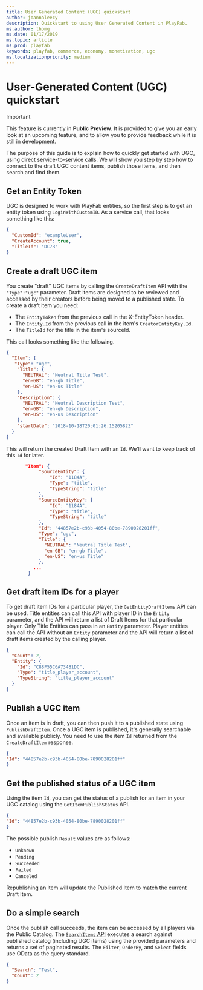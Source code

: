 ```yaml
---
title: User Generated Content (UGC) quickstart
author: joannaleecy
description: Quickstart to using User Generated Content in PlayFab.
ms.author: thomg
ms.date: 01/17/2019
ms.topic: article
ms.prod: playfab
keywords: playfab, commerce, economy, monetization, ugc
ms.localizationpriority: medium
---
```


# User-Generated Content (UGC) quickstart

> [!IMPORTANT]
> This feature is currently in **Public Preview**. It is provided to give you an early look at an upcoming feature, and to allow you to provide feedback while it is still in development.

The purpose of this guide is to explain how to quickly get started with UGC, using direct service-to-service calls. We will show you step by step how to connect to the draft UGC content items, publish those items, and then search and find them.

## Get an Entity Token

UGC is designed to work with PlayFab entities, so the first step is to get an entity token using `LoginWithCustomID`. As a service call, that looks something like this:

```json
{
  "CustomId": "exampleUser",
  "CreateAccount": true,
  "TitleId": "DC7B"
}
```

## Create a draft UGC item

You create "draft" UGC items by calling the `CreateDraftItem` API with the ``"Type":"ugc"`` parameter. Draft items are designed to be reviewed and accessed by their creators before being moved to a published state. To create a draft item you need:

- The `EntityToken` from the previous call in the X-EntityToken header.
- The `Entity.Id` from the previous call in the item's `CreatorEntityKey.Id`.
- The `TitleId` for the title in the item's sourceId.

This call looks something like the following.

```json
{
  "Item": {
   "Type": "ugc",
    "Title": {
      "NEUTRAL": "Neutral Title Test",
      "en-GB": "en-gb Title",
      "en-US": "en-us Title"
    },
    "Description": {
      "NEUTRAL": "Neutral Description Test",
      "en-GB": "en-gb Description",
      "en-US": "en-us Description"
    },
    "startDate": "2018-10-18T20:01:26.1520582Z"
  }
}
```

This will return the created Draft Item with an `Id`. We'll want to keep track of this `Id` for later.

```json
       "Item": {
            "SourceEntity": {
                "Id": "1184A",
                "Type": "title",
                "TypeString": "title"
            },
            "SourceEntityKey": {
                "Id": "1184A",
                "Type": "title",
                "TypeString": "title"
            },
            "Id": "44857e2b-c93b-4054-80be-7890028201ff",
            "Type": "ugc",
            "Title": {
              "NEUTRAL": "Neutral Title Test",
              "en-GB": "en-gb Title",
              "en-US": "en-us Title"
            },
          ...
        }
```

## Get draft item IDs for a player

To get draft item IDs for a particular player, the `GetEntityDraftItems` API can be used. Title entities can call this API with player ID in the `Entity` parameter, and the API will return a list of Draft Items for that particular player. Only Title Entities can pass in an `Entity` parameter. Player entities can call the API without an `Entity` parameter and the API will return a list of draft items created by the calling player.

```json
{
  "Count": 2,
  "Entity": {
    "Id": "C88F55C6A734B1DC",
    "Type": "title_player_account",
    "TypeString": "title_player_account"
  }
}
```


## Publish a UGC item

Once an item is in draft, you can then push it to a published state using `PublishDraftItem`. Once a UGC item is published, it's generally searchable and available publicly. You need to use the item `Id` returned from the `CreateDraftItem` response.

```json
{
"Id": "44857e2b-c93b-4054-80be-7890028201ff"
}
```

## Get the published status of a UGC item

Using the item `Id`, you can get the status of a publish for an item in your UGC catalog using the `GetItemPublishStatus` API.

```json
{
"Id": "44857e2b-c93b-4054-80be-7890028201ff"
}
```

The possible publish `Result` values are as follows:

- `Unknown`
- `Pending`
- `Succeeded`
- `Failed`
- `Canceled`

Republishing an item will update the Published Item to match the current Draft Item.

## Do a simple search

Once the publish call succeeds, the item can be accessed by all players via the Public Catalog. The  [`SearchItems` API](/gaming/playfab/features/commerce/ugc/search) executes a search against published catalog (including UGC items) using the provided parameters and returns a set of paginated results. The `Filter`, `OrderBy`, and `Select` fields use OData as the query standard.

```json
{
  "Search": "Test",
  "Count": 2
}
```
